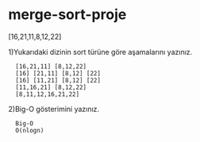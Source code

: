 # merge-sort-proje

[16,21,11,8,12,22]

1)Yukarıdaki dizinin sort türüne göre aşamalarını yazınız.
      
      [16,21,11] [8,12,22]
      [16] [21,11] [8,12] [22]
      [16] [11,21] [8,12] [22]
      [11,16,21] [8,12,22]
      [8,11,12,16,21,22]
     
2)Big-O gösterimini yazınız.       

      Big-O  
      O(nlogn)       
       

